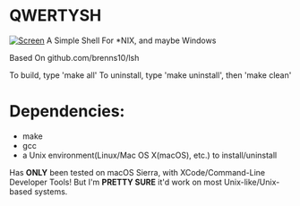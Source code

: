 # QWERTYSH

[![Screen](https://raw.github.com/MajickTek/QWERTYSH/master/QWERTYSH.png)](https://raw.github.com/MajickTek/QWERTYSH/master/QWERTYSH.png)
A Simple Shell For *NIX, and maybe Windows

Based On github.com/brenns10/lsh

To build, type 'make all'
To uninstall, type 'make uninstall', then 'make clean'

# Dependencies:
- make
- gcc
- a Unix environment(Linux/Mac OS X(macOS), etc.) to install/uninstall

Has **ONLY** been tested on macOS Sierra, with XCode/Command-Line Developer Tools! But I'm **PRETTY SURE** it'd work on most Unix-like/Unix-based systems.
